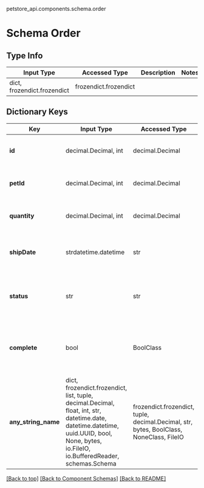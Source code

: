 petstore_api.components.schema.order
# Schema Order

## Type Info
Input Type | Accessed Type | Description | Notes
------------ | ------------- | ------------- | -------------
dict, frozendict.frozendict | frozendict.frozendict |  |

## Dictionary Keys
Key | Input Type | Accessed Type | Description | Notes
------------ | ------------- | ------------- | ------------- | -------------
**id** | decimal.Decimal, int | decimal.Decimal |  | [optional] value must be a 64 bit integer
**petId** | decimal.Decimal, int | decimal.Decimal |  | [optional] value must be a 64 bit integer
**quantity** | decimal.Decimal, int | decimal.Decimal |  | [optional] value must be a 32 bit integer
**shipDate** | strdatetime.datetime | str |  | [optional] value must conform to RFC-3339 date-time
**status** | str | str | Order Status | [optional] must be one of ["placed", "approved", "delivered"]
**complete** | bool | BoolClass |  | [optional] if omitted the server will use the default value of false
**any_string_name** | dict, frozendict.frozendict, list, tuple, decimal.Decimal, float, int, str, datetime.date, datetime.datetime, uuid.UUID, bool, None, bytes, io.FileIO, io.BufferedReader, schemas.Schema | frozendict.frozendict, tuple, decimal.Decimal, str, bytes, BoolClass, NoneClass, FileIO | any string name can be used but the value must be the correct type | [optional]

[[Back to top]](#top) [[Back to Component Schemas]](../../../README.md#Component-Schemas) [[Back to README]](../../../README.md)
